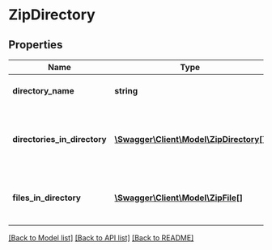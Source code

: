 # ZipDirectory

## Properties
Name | Type | Description | Notes
------------ | ------------- | ------------- | -------------
**directory_name** | **string** | Name of this directory | [optional] 
**directories_in_directory** | [**\Swagger\Client\Model\ZipDirectory[]**](ZipDirectory.md) | Child directories contained directly in this directory | [optional] 
**files_in_directory** | [**\Swagger\Client\Model\ZipFile[]**](ZipFile.md) | Child files contained directly in this directory | [optional] 

[[Back to Model list]](../README.md#documentation-for-models) [[Back to API list]](../README.md#documentation-for-api-endpoints) [[Back to README]](../README.md)


